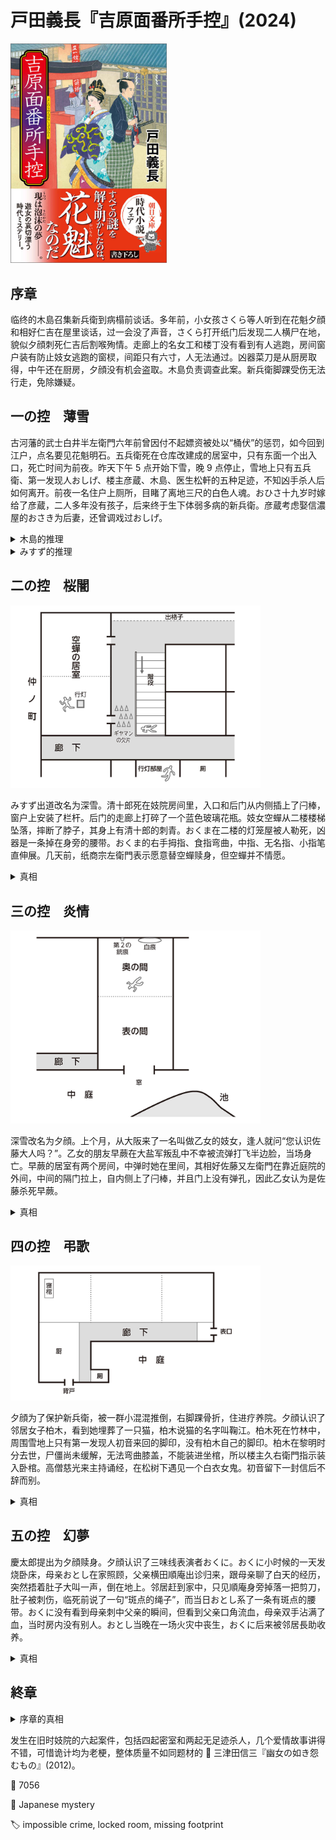 # 戸田義長『吉原面番所手控』(2024)

<img src=images/2024_cover.jpg width=250/>

## 序章

临终的木島召集新兵衛到病榻前谈话。多年前，小女孩さくら等人听到在花魁夕顔和相好仁吉在屋里谈话，过一会没了声音，さくら打开纸门后发现二人横尸在地，貌似夕顔刺死仁吉后割喉殉情。走廊上的名女工和楼丁没有看到有人逃跑，房间窗户装有防止妓女逃跑的窗棂，间距只有六寸，人无法通过。凶器菜刀是从厨房取得，中午还在厨房，夕顔没有机会盗取。木島负责调查此案。新兵衛脚踝受伤无法行走，免除嫌疑。

## 一の控　薄雪

古河藩的武士白井半左衛門六年前曾因付不起嫖资被处以“桶伏”的惩罚，如今回到江户，点名要见花魁明石。五兵衛死在仓库改建成的居室中，只有东面一个出入口，死亡时间为前夜。昨天下午 5 点开始下雪，晚 9 点停止，雪地上只有五兵衛、第一发现人おしげ、楼主彦蔵、木島、医生松軒的五种足迹，不知凶手杀人后如何离开。前夜一名住户上厕所，目睹了离地三尺的白色人魂。おひさ十九岁时嫁给了彦蔵，二人多年没有孩子，后来终于生下体弱多病的新兵衛。彦蔵考虑娶信濃屋的おさき为后妻，还曾调戏过おしげ。

<details><summary>木島的推理</summary>
おしげ的父亲以走钢丝闻名，おしげ走钢丝逃离小屋，所以没有在雪地上留下脚印，白色人魂是她的袜子。
</details>

<details><summary>みすず的推理</summary>
凶手是半左衛門，他六年前受了伤，走路拖着脚，为了避免在雪地上留下暴露身份的足迹，双手拿着陀螺倒立离开。他倒立时长袍垂下，露出里面白色的兜裆布，看上去像是人魂。他事后将陀螺丢入厕所，卡在粪槽中。
</details>

## 二の控　桜闇

<img src=images/2024_floor_plan.jpg width=400/>

みすず出道改名为深雪。清十郎死在妓院房间里，入口和后门从内侧插上了闩棒，窗户上安装了栏杆。后门的走廊上打碎了一个蓝色玻璃花瓶。妓女空蟬从二楼楼梯坠落，摔断了脖子，其身上有清十郎的刺青。おくま在二楼的灯笼屋被人勒死，凶器是一条掉在身旁的腰带。おくま的右手拇指、食指弯曲，中指、无名指、小指笔直伸展。几天前，纸商宗左衛門表示愿意替空蟬赎身，但空蟬并不情愿。

<details><summary>真相</summary>
直吉对空蟬情有独钟，得知空蟬与清十郎计划殉情，决定阻止二人。直吉借空蟬上厕所的机会潜入其房中，并将玻璃碎片撒在走廊上，使得光脚走路的空蟬无法顺利返回。直吉劝说清十郎不要殉情，未能成功，只好用匕首刺死清十郎，将门自内闩住。直吉躲在房间角落，等人闯进时假装是其中一名发现者。直吉把匕首从窗外丢出，扎在外面的树干上。おくま拉住上厕所的空蟬劝她不要殉情，空蟬不肯答应，おくま威胁要告诉老板，空蟬只好将她杀死。おくま临死前伸出三指，是用源氏香指示“空蟬”。空蟬得知清十郎死亡，以为他先一步自杀，所以毫不犹豫地跳楼殉情。

<img src=images/2024_incense.jpg width=400/>
</details>

## 三の控　炎情

<img src=images/2024_gun_shot.jpg width=400/>

深雪改名为夕顔。上个月，从大阪来了一名叫做乙女的妓女，逢人就问“您认识佐藤大人吗？”。乙女的朋友早蕨在大盐军叛乱中不幸被流弹打飞半边脸，当场身亡。早蕨的居室有两个房间，中弹时她在里间，其相好佐藤又左衛門在靠近庭院的外间，中间的隔门拉上，自内侧上了闩棒，并且门上没有弹孔，因此乙女认为是佐藤杀死早蕨。

<details><summary>真相</summary>
早蕨被打飞半边脸，竟然没有立即死亡。佐藤害怕早蕨靠近，向房间深处扔出土铃。早蕨误以为佐藤在里间，进屋拼命寻找佐藤的踪迹，并拉上纸门保护，结果死在屋里。
</details>

## 四の控　弔歌

<img src=images/2024_coffin.jpg width=400/>

夕顔为了保护新兵衛，被一群小混混推倒，右脚踝骨折，住进疗养院。夕顔认识了邻居女子柏木，看到她埋葬了一只猫，柏木说猫的名字叫鞠江。柏木死在竹林中，周围雪地上只有第一发现人初音来回的脚印，没有柏木自己的脚印。柏木在黎明时分去世，尸僵尚未缓解，无法弯曲膝盖，不能装进坐棺，所以楼主久右衛門指示装入卧棺。高僧慈光来主持诵经，在松树下遇见一个白衣女鬼。初音留下一封信后不辞而别。

<details><summary>真相</summary>
柏木是基督徒。（伏线：埋葬爱猫时唱的是祈祷文，衣柜和箱子上的图案是十字架，爱猫的名字是 Maria。）基督教不允许火葬，柏木请初音将自己的尸体放在竹林中半日，计划让尸体僵直，无法装入坐棺，以久右衛門的吝啬性格，应该也不会购买更昂贵的卧棺，那样尸体就不会火化，只能土葬。没想到久右衛門同意购买卧棺，仍计划将尸体火化。初音为了避免柏木听到佛教诵经，被送到佛经的来世，装成女鬼吓唬慈光。初音将柏木的尸体藏入壁橱，自己装成尸体藏入卧棺，以免柏木的尸体遭到火化。
</details>

## 五の控　幻夢

慶太郎提出为夕顔赎身。夕顔认识了三味线表演者おくに。おくに小时候的一天发烧卧床，母亲おとし在家照顾，父亲横田順庵出诊归来，跟母亲聊了白天的经历，突然捂着肚子大叫一声，倒在地上。邻居赶到家中，只见順庵身旁掉落一把剪刀，肚子被刺伤，临死前说了一句“斑点的绳子”，而当日おとし系了一条有斑点的腰带。おくに没有看到母亲刺中父亲的瞬间，但看到父亲口角流血，母亲双手沾满了血，当时房内没有别人。おとし当晚在一场火灾中丧生，おくに后来被邻居長助收养。

<details><summary>真相</summary>
順庵大叫是因为白天吃了变质的鳕鱼刺身食物中毒，長助进屋后借机用剪刀将其刺死，动机是报复順庵没有治好自己的女儿。死前最后一句话是“まだらの刺身に当たった。やはりひものを食べておけばよかったおとし”，听上去好像“まだらの……ひも……（斑点的绳子）”。おとし手上的“血”是红色的甘露梅。
</details>

## 終章

<details><summary>序章的真相</summary>
新兵衛希望仁吉不要再纠缠夕顔，让她能早日离开妓院，二人发生冲突，新兵衛将仁吉刺死。夕顔让新兵衛从窗户逃跑，因为新兵衛发育迟缓，可以从六寸栏杆间隔中挤过去，落地时扭伤了脚。夕顔在房间自杀，伪造和仁吉殉情，替新兵衛掩饰罪行。
</details>

发生在旧时妓院的六起案件，包括四起密室和两起无足迹杀人，几个爱情故事讲得不错，可惜诡计均为老梗，整体质量不如同题材的 📖 三津田信三『幽女の如き怨むもの』(2012)。

:link: 7056

:file_folder: Japanese mystery

:label: impossible crime, locked room, missing footprint
